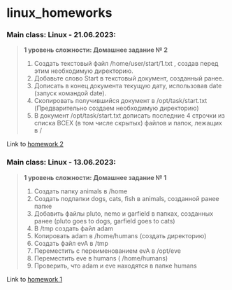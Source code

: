 # linux_homeworks

### Main class: Linux - 21.06.2023:
>**1 уровень сложности: Домашнее задание № 2**
> 1. Создать текстовый файл /home/user/start/1.txt , создав перед этим необходимую директорию.
> 2. Добавьте слово Start в текстовый документ, созданный ранее.
> 3. Дописать в конец документа текущую дату, использовав date (запуск командой date).
> 4. Скопировать получившийся документ в /opt/task/start.txt (Предварительно создаем необходимую директорию)
> 5. В документ /opt/task/start.txt дописать последние 4 строчки из списка ВСЕХ (в том числе скрытых) файлов и папок, лежащих в /

Link to [homework 2](https://github.com/nosetr/linux_homeworks/blob/5bd0af8caf714af29388acadb11d9193e5a7bfa9/hw_2.txt)

### Main class: Linux - 13.06.2023:
>**1 уровень сложности: Домашнее задание № 1**
> 1. Создать папку animals в /home
> 2. Создать подпапки dogs, cats, fish в animals, созданной ранее папке
> 3. Добавить файлы pluto, nemo и garfield в папках, созданных ранее (pluto goes to dogs, garfield goes to cats)
> 4. В /tmp создать файл adam
> 5. Копировать adam в /home/humans (создать директорию)
> 6. Создать файл evA в /tmp
> 7. Переместить с переименованием evA в /opt/eve
> 8. Переместить eve в humans ( /home/humans)
> 9. Проверить, что adam и eve находятся в папке humans

Link to [homework 1](https://github.com/nosetr/linux_homeworks/blob/5e5f9852b8715989f65ea4f000e5f5c4c46f4a9f/hw_1.txt)
